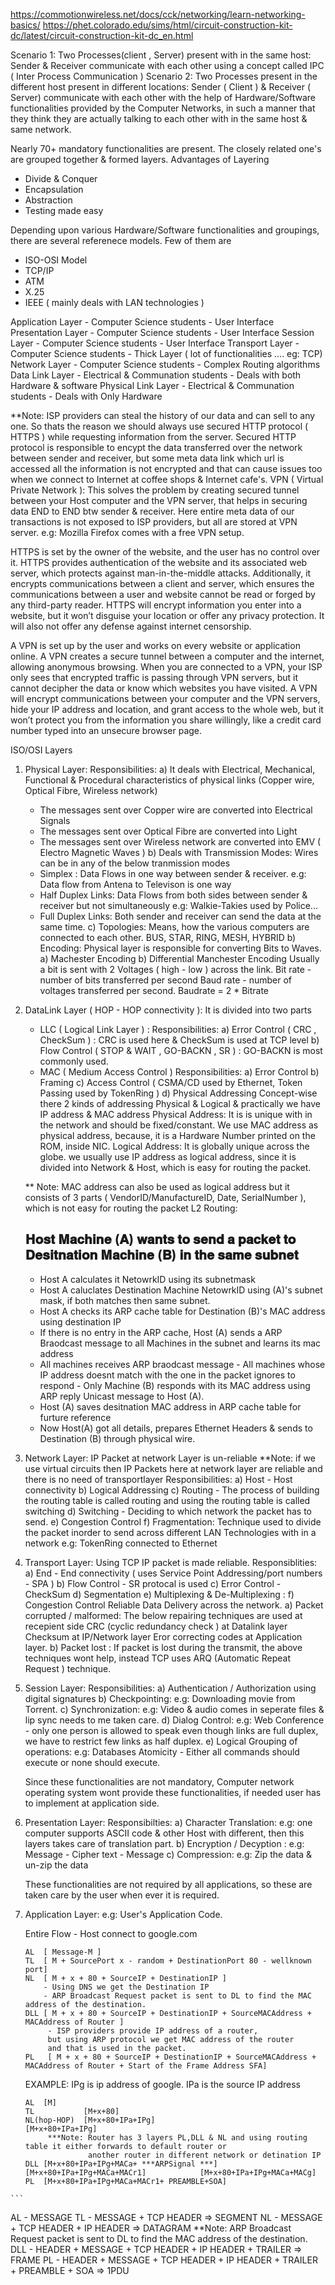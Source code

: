 https://commotionwireless.net/docs/cck/networking/learn-networking-basics/
https://phet.colorado.edu/sims/html/circuit-construction-kit-dc/latest/circuit-construction-kit-dc_en.html

Scenario 1: Two Processes(client , Server) present with in the same host:
   Sender & Receiver communicate with each other using a concept called IPC ( Inter Process Communication )
Scenario 2: Two Processes present in the different host present in different locations: 
   Sender ( Client ) & Receiver ( Server) communicate with each other with the help of Hardware/Software functionalities          provided by the Computer Networks, in such a manner that they think they are actually talking to each other with in the        same host & same network.
   
Nearly 70+ mandatory functionalities are present. The closely related one's are grouped together & formed layers.
Advantages of Layering
- Divide & Conquer
- Encapsulation
- Abstraction
- Testing made easy 

Depending upon various Hardware/Software functionalities and groupings, there are several referenece models. Few of them are
- ISO-OSI Model
- TCP/IP
- ATM
- X.25
- IEEE ( mainly deals with LAN technologies )

Application Layer - Computer Science students - User Interface
Presentation Layer - Computer Science students - User Interface
Session Layer - Computer Science students - User Interface
Transport Layer - Computer Science students - Thick Layer ( lot of functionalities .... eg: TCP)
Network Layer - Computer Science students - Complex Routing algorithms
Data Link Layer  - Electrical & Communation students   - Deals with both Hardware & software
Physical Link Layer - Electrical & Communation students - Deals with Only Hardware

**Note:
ISP providers can steal the history of our data and can sell to any one. So thats the reason we should always use secured HTTP 
protocol ( HTTPS ) while requesting information from the server.
Secured HTTP protocol is responsible to encypt the data transferred over the network between sender and receiver, but some 
meta data link which url is accessed all the information is not encrypted and that can cause issues too when we connect to 
Internet at coffee shops & Internet cafe's. 
VPN ( Virtual Private Network ): This solves the problem by creating secured tunnel between your Host computer and the VPN server, that helps in securing data END to END btw sender & receiver. Here entire meta data of our transactions is not exposed to ISP providers, but all are stored at VPN server.
e.g: Mozilla Firefox comes with a free VPN setup.

HTTPS is set by the owner of the website, and the user has no control over it. 
HTTPS provides authentication of the website and its associated web server, which protects against man-in-the-middle attacks. 
Additionally, it encrypts communications between a client and server, which ensures the communications between a user and 
website cannot be read or forged by any third-party reader.
HTTPS will encrypt information you enter into a website, but it won’t disguise your location or offer any privacy protection. 
It will also not offer any defense against internet censorship.

A VPN is set up by the user and works on every website or application online. A VPN creates a secure tunnel between a computer 
and the internet, allowing anonymous browsing.
When you are connected to a VPN, your ISP only sees that encrypted traffic is passing through VPN servers, but it cannot 
decipher the data or know which websites you have visited.
A VPN will encrypt communications between your computer and the VPN servers, hide your IP address and location, and grant 
access to the whole web, but it won’t protect you from the information you share willingly, like a credit card number typed 
into an unsecure browser page.

ISO/OSI Layers

1. Physical Layer:
   Responsibilities: 
   a) It deals with Electrical, Mechanical, Functional & Procedural characteristics of physical links (Copper wire, 
      Optical Fibre, Wireless network)
      - The messages sent over Copper wire are converted into Electrical Signals
      - The messages sent over Optical Fibre are converted into Light
      - The messages sent over Wireless network are converted into EMV ( Electro Magnetic Waves )
   b) Deals with Transmission Modes: Wires can be in any of the below tranmission modes
      - Simplex : Data Flows in one way between sender & receiver.
        e.g: Data flow from Antena to Televison is one way
      - Half Duplex Links: Data Flows from both sides between sender & receiver but not simultaneously
        e.g: Walkie-Takies used by Police...
      - Full Duplex Links: Both sender and receiver can send the data at the same time.
   c) Topologies: Means, how the various computers are connected to each other. 
      BUS, STAR, RING, MESH, HYBRID
   b) Encoding: Physical layer is responsible for converting Bits to Waves.
      a) Machester Encoding
      b) Differential Manchester Encoding
      Usually a bit is sent with 2 Voltages ( high - low ) across the link.
      Bit rate - number of bits transferred per second
      Baud rate - number of voltages transferred per second.
      Baudrate = 2 * Bitrate
2. DataLink Layer ( HOP - HOP connectivity ): It is divided into two parts 
   *  LLC ( Logical Link Layer ) :
       Responsibilities:
       a) Error Control ( CRC , CheckSum ) : CRC is used here & CheckSum is used at TCP level
       b) Flow Control ( STOP & WAIT , GO-BACKN , SR ) : GO-BACKN is most commonly used.
   * MAC ( Medium Access Control )
       Responsibilities:
       a) Error Control
       b) Framing
       c) Access Control ( CSMA/CD used by Ethernet, Token Passing used by TokenRing )
       d) Physical Addressing
   Concept-wise there 2 kinds of addressing Physical & Logical & practically we have IP address & MAC address
   Physical Address: It is is unique with in the network and should be fixed/constant. We use MAC address as physical address,
   because, it is a Hardware Number printed on the ROM, inside NIC.
   Logical Address: It is globally unique across the globe. we usually use IP address as logical address, since it is
   divided into Network & Host, which is easy for routing the packet.
   
   ** Note: MAC address can also be used as logical address but it consists of 3 parts ( VendorID/ManufactureID, Date, 
            SerialNumber ), which is not easy for routing the packet 
     L2 Routing:
     ## 𝐇𝐨𝐬𝐭 𝐌𝐚𝐜𝐡𝐢𝐧𝐞 (𝐀) 𝐰𝐚𝐧𝐭𝐬 𝐭𝐨 𝐬𝐞𝐧𝐝 𝐚 𝐩𝐚𝐜𝐤𝐞𝐭 𝐭𝐨 𝐃𝐞𝐬𝐢𝐭𝐧𝐚𝐭𝐢𝐨𝐧 𝐌𝐚𝐜𝐡𝐢𝐧𝐞 (𝐁) 𝐢𝐧 𝐭𝐡𝐞 𝐬𝐚𝐦𝐞 𝐬𝐮𝐛𝐧𝐞𝐭
     - Host A calculates it NetowrkID using its subnetmask
     - Host A caluclates Destination Machine NetowrkID using (A)'s subnet mask, if both matches then same subnet.
     - Host A checks its ARP cache table for Destination (B)'s MAC address using destination IP
     - If there is no entry in the ARP cache, Host (A) sends a ARP Braodcast message to all Machines in the subnet and learns
       its mac address
     - All machines receives ARP braodcast message - All machines whose IP address doesnt match with the one in the packet
       ignores to respond - Only Machine (B) responds with its MAC address using ARP reply Unicast message to Host (A).
     - Host (A) saves desitnation MAC address in ARP cache table for furture reference
     - Now Host(A) got all details, prepares Ethernet Headers & sends to Destination (B) through physical wire. 
       
     
     
  3. Network Layer: IP Packet at network Layer is un-reliable
   **Note: if we use virtual circuits then IP Packets here at network layer are reliable and there is no need of transportlayer
     Responsibilities:
     a) Host - Host connectivity
     b) Logical Addressing
     c) Routing - The process of building the routing table is called routing and using the routing table is called switching
     d) Switching - Deciding to which network the packet has to send.
     e) Congestion Control
     f) Fragmentation: Technique used to divide the packet inorder to send across different LAN Technologies with in a network 
     e.g: TokenRing connected to Ethernet
     
  4. Transport Layer: Using TCP IP packet is made reliable.
     Responsiblities:
     a) End - End connectivity ( uses Service Point Addressing/port numbers - SPA )
     b) Flow Control - SR protocal is used
     c) Error Control - CheckSum
     d) Segmentation
     e) Multiplexing & De-Multiplexing : 
     f) Congestion Control
     Reliable Data Delivery across the network.
       a) Packet corrupted / malformed: The below repairing techniques are used at recepient side
          CRC (cyclic redundancy check ) at Datalink layer
          Checksum at IP/Network layer
          Eror correcting codes at Application layer.
       b) Packet lost : If packet is lost during the transmit, the above techniques wont help, 
          instead TCP uses ARQ (Automatic Repeat Request ) technique.
          
  5. Session Layer:
     Responsibilities:
     a) Authentication / Authorization using digital signatures
     b) Checkpointing: e.g: Downloading movie from Torrent.
     c) Synchronization: e.g: Video & audio comes in seperate files & lip sync needs to me taken care.
     d) Dialog Control: e.g: Web Conference - only one person is allowed to speak even though links are full duplex, we have to
        restrict few links as half duplex.
     e) Logical Grouping of operations: e.g: Databases Atomicity - Either all commands should execute or none should execute.
   
     Since these functionalities are not mandatory, Computer network operating system wont provide these functionalities, 
     if needed user has to implement at application side.
  6. Presentation Layer:
     Responsibilties:
     a) Character Translation: e.g: one computer supports ASCII code & other Host with different, then this layers takes care of
        translation part.
     b) Encryption / Decyption : e.g: Message - Cipher text - Message
     c) Compression: e.g: Zip the data & un-zip the data
     
     These functionalities are not required by all applications, so these are taken care by the user when ever it is required.
  
  7. Application Layer: e.g: User's Application Code.
   
     Entire Flow - Host connect to google.com
     
     ```
     AL  [ Message-M ]
     TL  [ M + SourcePort x - random + DestinationPort 80 - wellknown port]
     NL  [ M + x + 80 + SourceIP + DestinationIP ]
         - Using DNS we get the Destination IP
         - ARP Broadcast Request packet is sent to DL to find the MAC address of the destination.
     DLL [ M + x + 80 + SourceIP + DestinationIP + SourceMACAddress + MACAddress of Router ]
          - ISP providers provide IP address of a router, 
          but using ARP protocol we get MAC address of the router                     
          and that is used in the packet.
     PL   [ M + x + 80 + SourceIP + DestinationIP + SourceMACAddress + MACAddress of Router + Start of the Frame Address SFA]
     
     ```
     EXAMPLE:
     IPg is ip address of google.
     IPa is the source IP address
     ```
     AL  [M]
     TL           [M+x+80]
     NL(hop-HOP)  [M+x+80+IPa+IPg]                                    [M+x+80+IPa+IPg]
          ***Note: Router has 3 layers PL,DLL & NL and using routing table it either forwards to default router or 
                   another router in different network or detination IP
     DLL [M+x+80+IPa+IPg+MACa+ ***ARPSignal ***]             [M+x+80+IPa+IPg+MACa+MACr1]            [M+x+80+IPa+IPg+MACa+MACg]
     PL  [M+x+80+IPa+IPg+MACa+MACr1+ PREAMBLE+SOA]   

    ```
AL  - MESSAGE
TL  - MESSAGE + TCP HEADER => SEGMENT
NL  - MESSAGE + TCP HEADER + IP HEADER => DATAGRAM
      **Note: ARP Broadcast Request packet is sent to DL to find the MAC address of the destination.
DLL - HEADER + MESSAGE + TCP HEADER + IP HEADER + TRAILER => FRAME
PL -  HEADER + MESSAGE + TCP HEADER + IP HEADER + TRAILER + PREAMBLE + SOA => 1PDU

